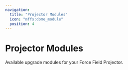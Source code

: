 ```yaml
---
navigation:
  title: "Projector Modules"
  icon: "mffs:dome_module"
  position: 4
---
```


# Projector Modules

Available upgrade modules for your Force Field Projector.

<SubPages />